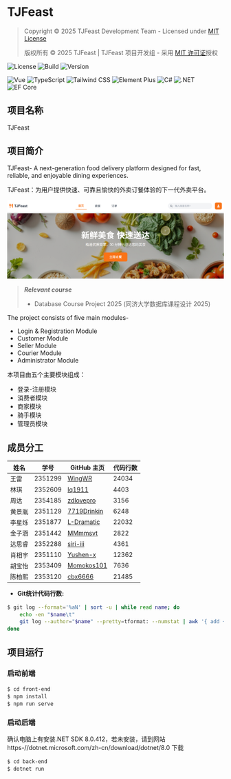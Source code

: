 # TJFeast

> Copyright © 2025 TJFeast Development Team - Licensed under [MIT License](LICENSE)
>
> 版权所有 © 2025 TJFeast | TJFeast 项目开发组 - 采用 [MIT 许可证](LICENSE)授权

![License](https://img.shields.io/badge/license-MIT-green)
![Build](https://img.shields.io/badge/build-passing-brightgreen)
![Version](https://img.shields.io/badge/version-1.0.0-blue)

<!-- 技术栈徽章 -->
![Vue](https://img.shields.io/badge/Vue-3.3.4-brightgreen)
![TypeScript](https://img.shields.io/badge/TypeScript-5.1-blue)
![Tailwind CSS](https://img.shields.io/badge/TailwindCSS-3.3.3-blue)
![Element Plus](https://img.shields.io/badge/ElementPlus-2.3.10-purple)
![C#](https://img.shields.io/badge/C%23-8.0-blue)
![.NET](https://img.shields.io/badge/.NET-8.0-purple)
![EF Core](https://img.shields.io/badge/EF_Core-8.0-orange)

## 项目名称

TJFeast

## 项目简介

TJFeast- A next-generation food delivery platform designed for fast, reliable, and enjoyable dining experiences.

TJFeast：为用户提供快速、可靠且愉快的外卖订餐体验的下一代外卖平台。

![](./front-end/src/assets/project-intro.png)

> ***Relevant course***  
> * Database Course Project 2025 (同济大学数据库课程设计 2025)

The project consists of five main modules-

* Login & Registration Module
* Customer Module
* Seller Module
* Courier Module
* Administrator Module

本项目由五个主要模块组成：

* 登录-注册模块
* 消费者模块
* 商家模块
* 骑手模块
* 管理员模块

## 成员分工

| 姓名 | 学号 | GitHub 主页 | 代码行数 |
| ----- | ----- | ----- | ----- |
| 王雷 | 2351299 | [WingWR](https://github.com/WingWR) | 24034 |
| 林琪 | 2352609 | [lq1911](https://github.com/lq1911) | 4403 |
| 周达 | 2354185 | [zdlovepro](https://github.com/zdlovepro) | 3156 |
| 黄景胤 | 2351129 | [7719Drinkin](https://github.com/7719Drinkin) | 6248 |
| 李星烁 | 2351877 | [L-Dramatic](https://github.com/L-Dramatic) | 22032 |
| 金子涵 | 2351442 | [MMmmsvt](https://github.com/MMmmsvt) | 2822 |
| 达思睿 | 2352288 | [siri-iii](https://github.com/siri-iii) | 4361 |
| 肖相宇 | 2351110 | [Yushen-x](https://github.com/Yushen-x) | 12362 |
| 胡宝怡 | 2353409 | [Momokos101](https://github.com/Momokos101) | 7636 |
| 陈柏熙 | 2353120 | [cbx6666](https://github.com/cbx6666) | 21485 |

- **Git统计代码行数:**
```bash
$ git log --format='%aN' | sort -u | while read name; do
    echo -en "$name\t"
    git log --author="$name" --pretty=tformat: --numstat | awk '{ add += $1; subs += $2; loc += $1 - $2 } END { printf "added lines: %s, removed lines: %s, total lines: %s\n", add, subs, loc }' -
done
```

## 项目运行

### 启动前端

```bash
$ cd front-end 
$ npm install
$ npm run serve
```

### 启动后端
确认电脑上有安装.NET SDK 8.0.412，若未安装，请到网站https-//dotnet.microsoft.com/zh-cn/download/dotnet/8.0 下载
```bash
$ cd back-end
$ dotnet run
```